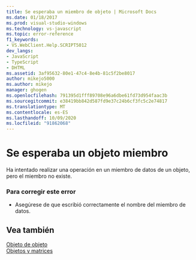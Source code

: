 ```yaml
---
title: Se esperaba un miembro de objeto | Microsoft Docs
ms.date: 01/18/2017
ms.prod: visual-studio-windows
ms.technology: vs-javascript
ms.topic: error-reference
f1_keywords:
- VS.WebClient.Help.SCRIPT5012
dev_langs:
- JavaScript
- TypeScript
- DHTML
ms.assetid: 3af95632-80e1-47c4-8e4b-81c5f2be8017
author: mikejo5000
ms.author: mikejo
manager: ghogen
ms.openlocfilehash: 791395d1fff89708e96a6dbe61fd73d954faac3b
ms.sourcegitcommit: e38419bb842d587fd9e37c24b6cf3fc5c2e74817
ms.translationtype: MT
ms.contentlocale: es-ES
ms.lasthandoff: 10/09/2020
ms.locfileid: "91862068"
---
```

# <a name="object-member-expected"></a>Se esperaba un objeto miembro
Ha intentado realizar una operación en un miembro de datos de un objeto, pero el miembro no existe.  
  
### <a name="to-correct-this-error"></a>Para corregir este error  
  
- Asegúrese de que escribió correctamente el nombre del miembro de datos.  
  
## <a name="see-also"></a>Vea también  
 [Objeto de objeto](https://developer.mozilla.org/docs/Web/JavaScript/Reference/Global_Objects/Object)   
 [Objetos y matrices](https://developer.mozilla.org/docs/Learn/JavaScript/Objects)